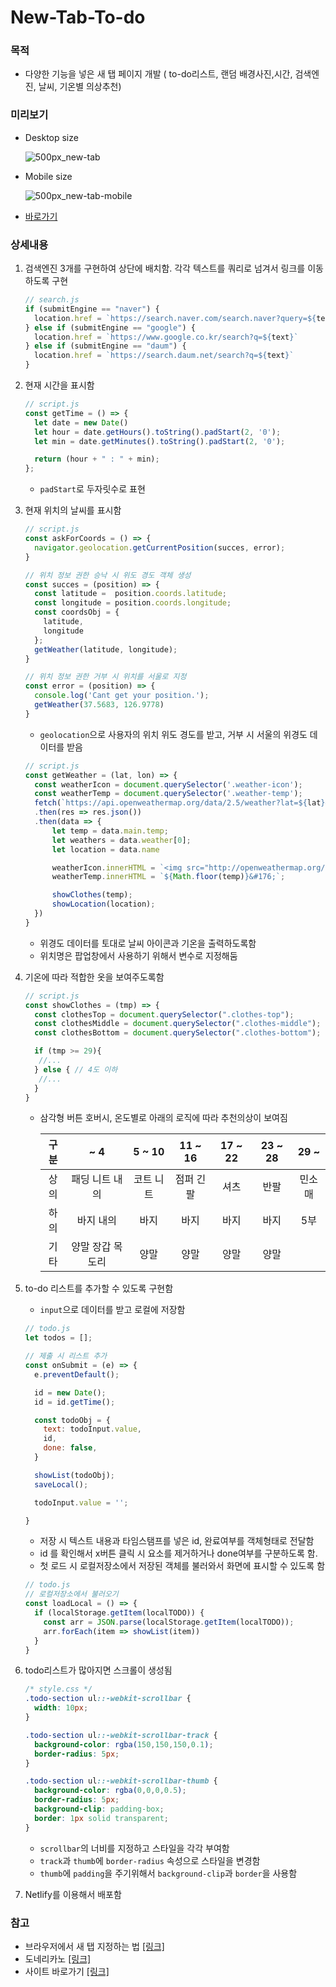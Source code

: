# New-Tab-To-do

### 목적

- 다양한 기능을 넣은 새 탭 페이지 개발 ( to-do리스트, 랜덤 배경사진,시간, 검색엔진, 날씨, 기온별 의상추천)

### 미리보기

- Desktop size

  ![500px_new-tab](https://user-images.githubusercontent.com/71266602/112497382-e7640700-8dc8-11eb-9134-ac4acfab370a.gif)
- Mobile size

  ![500px_new-tab-mobile](https://user-images.githubusercontent.com/71266602/112497417-ef23ab80-8dc8-11eb-9d2f-4801de01c6d6.gif)
- [바로가기](https://new-tab-todo.netlify.app/)

### 상세내용

1. 검색엔진 3개를 구현하여 상단에 배치함. 각각 텍스트를 쿼리로 넘겨서 링크를 이동하도록 구현

    ```jsx
    // search.js
    if (submitEngine == "naver") {
      location.href = `https://search.naver.com/search.naver?query=${text}`
    } else if (submitEngine == "google") {
      location.href = `https://www.google.co.kr/search?q=${text}`
    } else if (submitEngine == "daum") {
      location.href = `https://search.daum.net/search?q=${text}`
    }
    ```

2. 현재 시간을 표시함

    ```jsx
    // script.js
    const getTime = () => {
      let date = new Date()
      let hour = date.getHours().toString().padStart(2, '0');
      let min = date.getMinutes().toString().padStart(2, '0');

      return (hour + " : " + min);
    };
    ```

    - `padStart`로 두자릿수로 표현
3. 현재 위치의 날씨를 표시함

    ```jsx
    // script.js
    const askForCoords = () => {
      navigator.geolocation.getCurrentPosition(succes, error);
    }

    // 위치 정보 권한 승낙 시 위도 경도 객체 생성
    const succes = (position) => {
      const latitude =  position.coords.latitude;
      const longitude = position.coords.longitude;
      const coordsObj = {
        latitude,
        longitude
      };
      getWeather(latitude, longitude);
    }

    // 위치 정보 권한 거부 시 위치를 서울로 지정
    const error = (position) => {
      console.log('Cant get your position.');
      getWeather(37.5683, 126.9778)
    }
    ```

    - `geolocation`으로 사용자의 위치 위도 경도를 받고, 거부 시 서울의 위경도 데이터를 받음

    ```jsx
    // script.js
    const getWeather = (lat, lon) => {
      const weatherIcon = document.querySelector('.weather-icon');
      const weatherTemp = document.querySelector('.weather-temp');
      fetch(`https://api.openweathermap.org/data/2.5/weather?lat=${lat}&lon=${lon}&appid=${API_KEY}&units=metric`)
      .then(res => res.json())
      .then(data => {
          let temp = data.main.temp;
          let weathers = data.weather[0];
          let location = data.name

          weatherIcon.innerHTML = `<img src="http://openweathermap.org/img/wn/${weathers.icon}@2x.png">`
          weatherTemp.innerHTML = `${Math.floor(temp)}&#176;`;

          showClothes(temp);
          showLocation(location);
      })
    }
    ```

    - 위경도 데이터를 토대로 날씨 아이콘과 기온을 출력하도록함
    - 위치명은 팝업창에서 사용하기 위해서 변수로 지정해둠
4. 기온에 따라 적합한 옷을 보여주도록함

    ```jsx
    // script.js
    const showClothes = (tmp) => {
      const clothesTop = document.querySelector(".clothes-top");
      const clothesMiddle = document.querySelector(".clothes-middle");
      const clothesBottom = document.querySelector(".clothes-bottom");

      if (tmp >= 29){
       //...
      } else { // 4도 이하
       //...
      }
    }
    ```

    - 삼각형 버튼 호버시, 온도별로 아래의 로직에 따라 추천의상이 보여짐
    
      |구분| ~ 4|5 ~ 10|11 ~ 16|17 ~ 22|23 ~ 28|29 ~ |
      |:----:|:----:|:----:|:----:|:----:|:----:|:----:|
      |상의|패딩 니트 내의|코트 니트|점퍼 긴팔|셔츠|반팔|민소매|
      |하의|바지 내의|바지|바지|바지|바지|5부|
      |기타|양말 장갑 목도리|양말|양말|양말|양말||
5. to-do 리스트를 추가할 수 있도록 구현함
    - `input`으로 데이터를 받고 로컬에 저장함

    ```jsx
    // todo.js
    let todos = [];

    // 제출 시 리스트 추가
    const onSubmit = (e) => {
      e.preventDefault();

      id = new Date();
      id = id.getTime();

      const todoObj = {
        text: todoInput.value,
        id,
        done: false,
      }

      showList(todoObj);
      saveLocal();

      todoInput.value = '';

    }
    ```

    - 저장 시 텍스트 내용과 타임스탬프를 넣은 id, 완료여부를 객체형태로 전달함
    - id 를 확인해서 x버튼 클릭 시 요소를 제거하거나 done여부를 구분하도록 함.
    - 첫 로드 시 로컬저장소에서 저장된 객체를 불러와서 화면에 표시할 수 있도록 함

    ```jsx
    // todo.js
    // 로컬저장소에서 불러오기
    const loadLocal = () => {
      if (localStorage.getItem(localTODO)) {
        const arr = JSON.parse(localStorage.getItem(localTODO));
        arr.forEach(item => showList(item))
      }
    }
    ```

6. todo리스트가 많아지면 스크롤이 생성됨

    ```css
    /* style.css */
    .todo-section ul::-webkit-scrollbar {
      width: 10px;
    }

    .todo-section ul::-webkit-scrollbar-track {
      background-color: rgba(150,150,150,0.1);
      border-radius: 5px;
    }

    .todo-section ul::-webkit-scrollbar-thumb {
      background-color: rgba(0,0,0,0.5);
      border-radius: 5px;
      background-clip: padding-box;
      border: 1px solid transparent;
    }
    ```

    - `scrollbar`의 너비를 지정하고 스타일을 각각 부여함
    - `track`과 `thumb`에 `border-radius` 속성으로 스타일을 변경함
    - `thumb`에 `padding`을 주기위해서 `background-clip`과 `border`을 사용함
7. Netlify를 이용해서 배포함

### 참고

- 브라우저에서 새 탭 지정하는 법 [[링크]](https://haesoo9410.tistory.com/191)
- 도네리카노 [[링크]](https://donaricano.com/mypage/1673102942_uuPtwc)
- 사이트 바로가기 [[링크]](https://new-tab-todo.netlify.app/)
